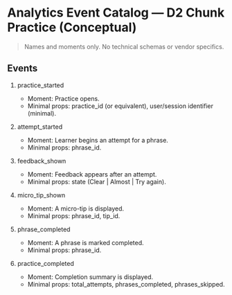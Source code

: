 # Analytics Event Catalog — D2 Chunk Practice (Conceptual)

> Names and moments only. No technical schemas or vendor specifics.

## Events
1. practice_started
   - Moment: Practice opens.
   - Minimal props: practice_id (or equivalent), user/session identifier (minimal).

2. attempt_started
   - Moment: Learner begins an attempt for a phrase.
   - Minimal props: phrase_id.

3. feedback_shown
   - Moment: Feedback appears after an attempt.
   - Minimal props: state (Clear | Almost | Try again).

4. micro_tip_shown
   - Moment: A micro-tip is displayed.
   - Minimal props: phrase_id, tip_id.

5. phrase_completed
   - Moment: A phrase is marked completed.
   - Minimal props: phrase_id.

6. practice_completed
   - Moment: Completion summary is displayed.
   - Minimal props: total_attempts, phrases_completed, phrases_skipped.

